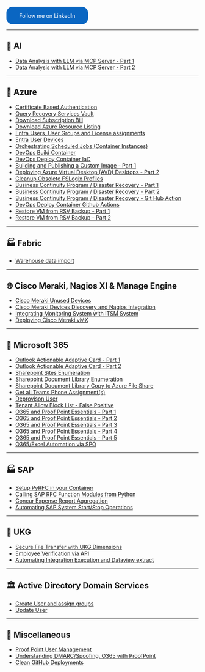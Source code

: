 <style>
.libutton {
    display: flex;
    flex-direction: column;
    justify-content: center;
    padding: 7px;
    text-align: center;
    outline: none;
    text-decoration: none !important;
    color: #ffffff !important;
    width: 200px;
    height: 32px;
    border-radius: 16px;
    background-color: #0A66C2;
    font-family: "SF Pro Text", Helvetica, sans-serif;
}
</style>

<a class="libutton" href="https://www.linkedin.com/in/munish-sethi-a1a96b3" target="_blank">Follow me on LinkedIn</a>

---

## 🤖 AI
- [Data Analysis with LLM via MCP Server - Part 1](ai-claude-mcp-analytic-server-part1.md)
- [Data Analysis with LLM via MCP Server - Part 2](ai-claude-mcp-analytic-server-part2.md)

---

## 🔷 Azure
- [Certificate Based Authentication](azure-ad-certificate.md)
- [Query Recovery Services Vault](azure-query-recovery-services-vault.md)
- [Download Subscription Bill](azure-billing.md)
- [Download Azure Resource Listing](azure-resources.md)
- [Entra Users, User Groups and License assignments](azure-ad-user.md)
- [Entra User Devices](azure-ad-user-devices.md)
- [Orchestrating Scheduled Jobs (Container Instances)](azure-container-schedule.md)
- [DevOps Build Container](devops-build-container.md)
- [DevOps Deploy Container IaC](devops-deploy-container-iac.md)
- [Building and Publishing a Custom Image - Part 1](avd-custon-image-compute-gallery-part1.md)
- [Deploying Azure Virtual Desktop (AVD) Desktops - Part 2](avd-publish-part2.md)
- [Cleanup Obsolete FSLogix Profiles](avd-cleanup-obsolete-fsLogix-profiles.md)
- [Business Continuity Program / Disaster Recovery - Part 1](azure-bcpdr-part1.md)
- [Business Continuity Program / Disaster Recovery - Part 2](azure-bcpdr-part2.md)
- [Business Continuity Program / Disaster Recovery - Git Hub Action](azure-bcpdr-github-action.md)
- [DevOps Deploy Container Github Actions](devops-deploy-container-github-action.md)
- [Restore VM from RSV Backup - Part 1](azure-restore-from-backup-part1.md)
- [Restore VM from RSV Backup - Part 2](azure-restore-from-backup-part2.md)

---

## 🏭 Fabric
- [Warehouse data import](fabric-wharehouse-fact-import.md)

---

## 🌐 Cisco Meraki, Nagios XI & Manage Engine
- [Cisco Meraki Unused Devices](meraki-unused-device-sync.md)
- [Cisco Meraki Devices Discovery and Nagios Integration](meraki-nagios-device-sync.md)
- [Integrating Monitoring System with ITSM System](monitoring-itsm-integration.md)
- [Deploying Cisco Meraki vMX](meraki-vm-deployment.md)

---

## 🏢 Microsoft 365
- [Outlook Actionable Adaptive Card - Part 1](adaptive-card-consultant-review-part1.md)
- [Outlook Actionable Adaptive Card - Part 2](adaptive-card-consultant-review-part2.md)
- [Sharepoint Sites Enumeration](sharepoint-sites-enumeration.md)
- [Sharepoint Document Library Enumeration](sharepoint-site-library-enumeration.md)
- [Sharepoint Document Library Copy to Azure File Share](sharepoint-site-library-to-azure-fileshare.md)
- [Get all Teams Phone Assignment(s)](teams-user-number-assignment.md)
- [Deprovison User](deprovision-user.md)
- [Tenant Allow Block List - False Positive](tenantallowblocklist.md)
- [O365 and Proof Point Essentials - Part 1](email-o365-proofpoint-part1.md)
- [O365 and Proof Point Essentials - Part 2](email-o365-proofpoint-part2.md)
- [O365 and Proof Point Essentials - Part 3](email-o365-proofpoint-part3.md)
- [O365 and Proof Point Essentials - Part 4](email-o365-proofpoint-part4.md)
- [O365 and Proof Point Essentials - Part 5](email-o365-proofpoint-part5.md)
- [O365/Excel Automation via SPO](spo-o365_excel_automation.md)

---

## 🏭 SAP
- [Setup PyRFC in your Container](sap-rfc-python-container.md)
- [Calling SAP RFC Function Modules from Python](sap-rfc-python.md)
- [Concur Expense Report Aggregation](sap-concur-expense-reports-aggregation.md)
- [Automating SAP System Start/Stop Operations](sap-system-start-stop.md)

---

## 👥 UKG
- [Secure File Transfer with UKG Dimensions](ukg-sftp-file-transfer.md)
- [Employee Verification via API](ukg-api-employee-verification.md)
- [Automating Integration Execution and Dataview extract](ukg-api-integration-and-dataview.md)

---

## 🏛️ Active Directory Domain Services
- [Create User and assign groups](adds-user-creation.md)
- [Update User](adds-user-update.md)

---

## 🔧 Miscellaneous
- [Proof Point User Management](proofpoint-user-management.md)
- [Understanding DMARC/Spoofing, O365 with ProofPoint](proofpointo365connector.md)
- [Clean GitHub Deployments](github-clean-deployments.md)